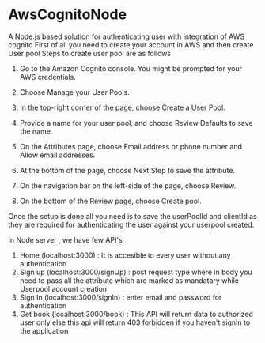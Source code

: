 # AwsCognitoNode
A Node.js based solution for authenticating user with integration of AWS cognito
First of all you need to create your account in AWS and then create User pool
Steps to create user pool are as follows

1) Go to the Amazon Cognito console. You might be prompted for your AWS credentials.

2) Choose Manage your User Pools.

3) In the top-right corner of the page, choose Create a User Pool.

4) Provide a name for your user pool, and choose Review Defaults to save the name.

5) On the Attributes page, choose Email address or phone number and Allow email addresses.

6) At the bottom of the page, choose Next Step to save the attribute.

7) On the navigation bar on the left-side of the page, choose Review.

8) On the bottom of the Review page, choose Create pool.

Once the setup is done all you need is to save the userPoolId and clientId as they are required for authenticating the user against
your userpool created.

In Node server , we have few API's 
1) Home (localhost:3000) : It is accesible to every user without any authentication
2) Sign up (localhost:3000/signUp) : post request type where in body you need to pass all the attribute which are marked as mandatary while Userpool account creation
3) Sign In (localhost:3000/signIn) : enter email and password for authentication
4) Get book (localhost:3000/book) : This API will return data to authorized user only else 
this api will return 403 forbidden if you haven't signIn to the application 
